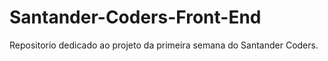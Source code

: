 # Santander-Coders-Front-End
Repositorio dedicado ao projeto da primeira semana do Santander Coders.

